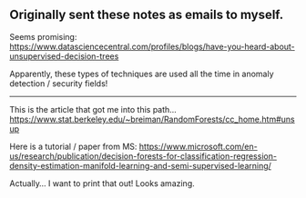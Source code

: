 Originally sent these notes as emails to myself.
---------------------------------------------------------------------

Seems promising:
https://www.datasciencecentral.com/profiles/blogs/have-you-heard-about-unsupervised-decision-trees
 
Apparently, these types of techniques are used all the time in anomaly detection / security fields!

---------------------------------------------------------------------

This is the article that got me into this path…
https://www.stat.berkeley.edu/~breiman/RandomForests/cc_home.htm#unsup
 
Here is a tutorial / paper from MS:
https://www.microsoft.com/en-us/research/publication/decision-forests-for-classification-regression-density-estimation-manifold-learning-and-semi-supervised-learning/
 
Actually… I want to print that out!  Looks amazing.
